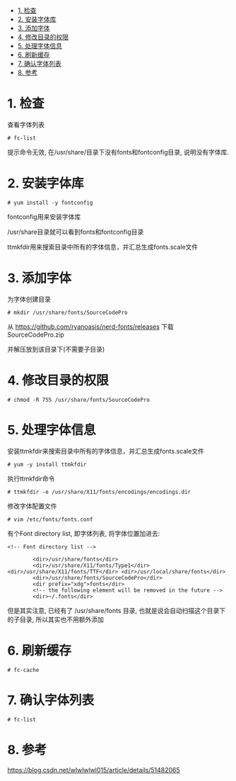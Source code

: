 
<!-- @import "[TOC]" {cmd="toc" depthFrom=1 depthTo=6 orderedList=false} -->

<!-- code_chunk_output -->

- [1. 检查](#1-检查)
- [2. 安装字体库](#2-安装字体库)
- [3. 添加字体](#3-添加字体)
- [4. 修改目录的权限](#4-修改目录的权限)
- [5. 处理字体信息](#5-处理字体信息)
- [6. 刷新缓存](#6-刷新缓存)
- [7. 确认字体列表](#7-确认字体列表)
- [8. 参考](#8-参考)

<!-- /code_chunk_output -->

# 1. 检查

查看字体列表

```
# fc-list
```

提示命令无效, 在/usr/share/目录下没有fonts和fontconfig目录, 说明没有字体库.

# 2. 安装字体库

```
# yum install -y fontconfig
```

fontconfig用来安装字体库

/usr/share目录就可以看到fonts和fontconfig目录

ttmkfdir用来搜索目录中所有的字体信息，并汇总生成fonts.scale文件

# 3. 添加字体

为字体创建目录

```
# mkdir /usr/share/fonts/SourceCodePro
```

从 https://github.com/ryanoasis/nerd-fonts/releases 下载SourceCodePro.zip

并解压放到该目录下(不需要子目录)

# 4. 修改目录的权限

```
# chmod -R 755 /usr/share/fonts/SourceCodePro 
```

# 5. 处理字体信息

安装ttmkfdir来搜索目录中所有的字体信息，并汇总生成fonts.scale文件

```
# yum -y install ttmkfdir
```

执行ttmkfdir命令

```
# ttmkfdir -e /usr/share/X11/fonts/encodings/encodings.dir
```

修改字体配置文件

```
# vim /etc/fonts/fonts.conf
```

有个Font directory list, 即字体列表, 将字体位置加进去:

```
<!-- Font directory list -->

        <dir>/usr/share/fonts</dir>
        <dir>/usr/share/X11/fonts/Type1</dir> <dir>/usr/share/X11/fonts/TTF</dir> <dir>/usr/local/share/fonts</dir>
        <dir>/usr/share/fonts/SourceCodePro</dir>
        <dir prefix="xdg">fonts</dir>
        <!-- the following element will be removed in the future -->
        <dir>~/.fonts</dir>
```

但是其实注意, 已经有了 /usr/share/fonts 目录, 也就是说会自动扫描这个目录下的子目录, 所以其实也不用额外添加

# 6. 刷新缓存

```
# fc-cache
```

# 7. 确认字体列表

```
# fc-list
```

# 8. 参考

https://blog.csdn.net/wlwlwlwl015/article/details/51482065
